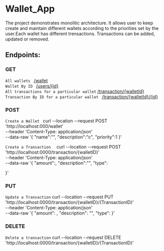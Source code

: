 # Wallet_App

The project demonstrates monolitic architecture. It allows user to keep create and maintain different wallets
according to the priorities set by the user.Each wallet has different trensactions. Transactions can be added,
updated or removed. 

## Endpoints:

### GET
`All wallets ` [/wallet](#post-/wallet) <br/>
`Wallet By ID ` [/users/{id}](#post-/wallet/{id}) <br/>
`All transactions for a particular wallet` [/transaction/{walletId}](#post-/transaction/{walletId}) <br/>
`Transaction By ID for a particular wallet ` [/transaction/{walletId}/{id}](#post-/transaction/{walletId}/{id}) <br/>


### POST
`Create a Wallet `
curl --location --request POST 'http://localhost:000/wallet' \
--header 'Content-Type: application/json' \
--data-raw '{
    "name":"",
    "description":"c",
    "priority":1
}'

`Create a Transaction  `
curl --location --request POST 'http://localhost:0000/transaction/{walletID}' \
--header 'Content-Type: application/json' \
--data-raw '{
    "amount":,
    "description":"",
    "type":

}'


### PUT
` Update a Transaction `
curl --location --request PUT 'http://localhost:0000/transaction/{walletID}/{TransactionID}' \
--header 'Content-Type: application/json' \
--data-raw '{
    "amount": ,
    "description": "",
    "type": 
}'


### DELETE
` Delete a transaction `
curl --location --request DELETE 'http://localhost:0000/transaction/{walletID}/{TransactionID}'



